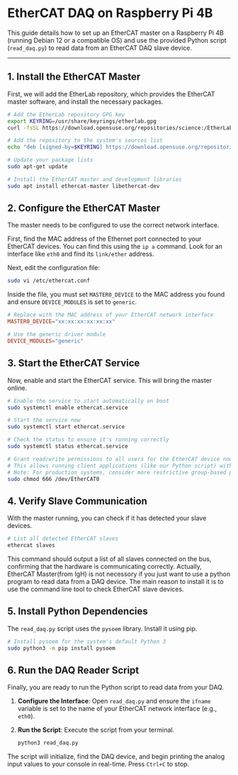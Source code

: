 # EtherCAT DAQ on Raspberry Pi 4B

This guide details how to set up an EtherCAT master on a Raspberry Pi 4B (running Debian 12 or a compatible OS) and use the provided Python script (`read_daq.py`) to read data from an EtherCAT DAQ slave device.

---

## 1. Install the EtherCAT Master

First, we will add the EtherLab repository, which provides the EtherCAT master software, and install the necessary packages.

```bash
# Add the EtherLab repository GPG key
export KEYRING=/usr/share/keyrings/etherlab.gpg
curl -fsSL https://download.opensuse.org/repositories/science:/EtherLab/Debian_12/Release.key | gpg --dearmor | sudo tee "$KEYRING" >/dev/null

# Add the repository to the system's sources list
echo "deb [signed-by=$KEYRING] https://download.opensuse.org/repositories/science:/EtherLab/Debian_12/ ./" | sudo tee /etc/apt/sources.list.d/etherlab.list > /dev/null

# Update your package lists
sudo apt-get update

# Install the EtherCAT master and development libraries
sudo apt install ethercat-master libethercat-dev
```

## 2. Configure the EtherCAT Master

The master needs to be configured to use the correct network interface. 

First, find the MAC address of the Ethernet port connected to your EtherCAT devices. You can find this using the `ip a` command. Look for an interface like `eth0` and find its `link/ether` address.

Next, edit the configuration file:

```bash
sudo vi /etc/ethercat.conf
```

Inside the file, you must set `MASTER0_DEVICE` to the MAC address you found and ensure `DEVICE_MODULES` is set to `generic`.

```conf
# Replace with the MAC address of your EtherCAT network interface
MASTER0_DEVICE="xx:xx:xx:xx:xx:xx"

# Use the generic driver module
DEVICE_MODULES="generic"
```

## 3. Start the EtherCAT Service

Now, enable and start the EtherCAT service. This will bring the master online.

```bash
# Enable the service to start automatically on boot
sudo systemctl enable ethercat.service

# Start the service now
sudo systemctl start ethercat.service

# Check the status to ensure it's running correctly
sudo systemctl status ethercat.service

# Grant read/write permissions to all users for the EtherCAT device node
# This allows running client applications (like our Python script) without sudo
# Note: For production systems, consider more restrictive group-based permissions.
sudo chmod 666 /dev/EtherCAT0
```

## 4. Verify Slave Communication

With the master running, you can check if it has detected your slave devices.

```bash
# List all detected EtherCAT slaves
ethercat slaves
```

This command should output a list of all slaves connected on the bus, confirming that the hardware is communicating correctly.
Actually, EtherCAT Master(from IgH) is not necessory if you just want to use a python program to read data from a DAQ device. The main reason to install it is to use the command line tool to check EtherCAT slave devices.

## 5. Install Python Dependencies

The `read_daq.py` script uses the `pysoem` library. Install it using pip.

```bash
# Install pysoem for the system's default Python 3
sudo python3 -m pip install pysoem
```

## 6. Run the DAQ Reader Script

Finally, you are ready to run the Python script to read data from your DAQ.

1.  **Configure the Interface**: Open `read_daq.py` and ensure the `ifname` variable is set to the name of your EtherCAT network interface (e.g., `eth0`).

2.  **Run the Script**: Execute the script from your terminal.

    ```bash
    python3 read_daq.py
    ```

The script will initialize, find the DAQ device, and begin printing the analog input values to your console in real-time. Press `Ctrl+C` to stop.
